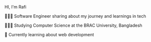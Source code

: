 HI, I'm Rafi


👩🏻‍💻 Software Engineer sharing about my journey and learnings in tech

👩🏻‍🎓 Studying Computer Science at the BRAC University, Bangladesh

💭 Currently learning about web development

